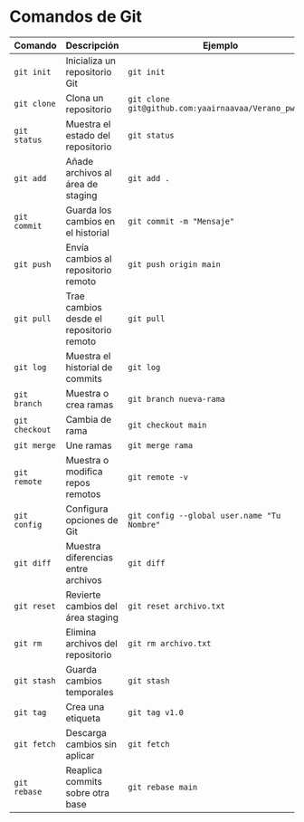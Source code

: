 # Comandos de Git

| Comando | Descripción | Ejemplo |
|--------|-------------|---------|
| `git init` | Inicializa un repositorio Git | `git init` |
| `git clone` | Clona un repositorio | `git clone git@github.com:yaairnaavaa/Verano_pw.git` |
| `git status` | Muestra el estado del repositorio | `git status` |
| `git add` | Añade archivos al área de staging | `git add .` |
| `git commit` | Guarda los cambios en el historial | `git commit -m "Mensaje"` |
| `git push` | Envía cambios al repositorio remoto | `git push origin main` |
| `git pull` | Trae cambios desde el repositorio remoto | `git pull` |
| `git log` | Muestra el historial de commits | `git log` |
| `git branch` | Muestra o crea ramas | `git branch nueva-rama` |
| `git checkout` | Cambia de rama | `git checkout main` |
| `git merge` | Une ramas | `git merge rama` |
| `git remote` | Muestra o modifica repos remotos | `git remote -v` |
| `git config` | Configura opciones de Git | `git config --global user.name "Tu Nombre"` |
| `git diff` | Muestra diferencias entre archivos | `git diff` |
| `git reset` | Revierte cambios del área staging | `git reset archivo.txt` |
| `git rm` | Elimina archivos del repositorio | `git rm archivo.txt` |
| `git stash` | Guarda cambios temporales | `git stash` |
| `git tag` | Crea una etiqueta | `git tag v1.0` |
| `git fetch` | Descarga cambios sin aplicar | `git fetch` |
| `git rebase` | Reaplica commits sobre otra base | `git rebase main` |

